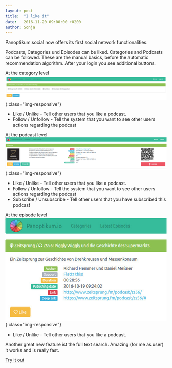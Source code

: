 ```yaml
---
layout: post
title:  "I like it"
date:   2016-11-20 09:00:00 +0200
author: Sonja
---
```


Panoptikum.social now offers its first social network functionalities.

Podcasts, Categories und Episodes can be liked. Categories and Podcasts can be followed. These are the manual basics, before the automatic recommendation algorithm. After your login you see additional buttons.

At the category level
![Category](/img/Screenshot_kategorie.jpg){:class="img-responsive"}

* Like / Unlike - Tell other users that you like a podcast.
* Follow / Unfollow - Tell the system that you want to see other users actions regarding the podcast

At the podcast level
![Podcast](/img/Screenshot_podcast.jpg){:class="img-responsive"}

* Like / Unlike - Tell other users that you like a podcast.
* Follow / Unfollow - Tell the system that you want to see other users actions regarding the podcast
* Subscribe / Unsubscribe - Tell other users that you have subscribed this podcast

At the episode level
![Episode](/img/Screenshot_episode.jpg){:class="img-responsive"}

* Like / Unlike - Tell other users that you like a podcast.

Another great new feature ist the full text search. Amazing (for me as user) it works and is really fast.

[Try it out](https://panoptikum.social)
